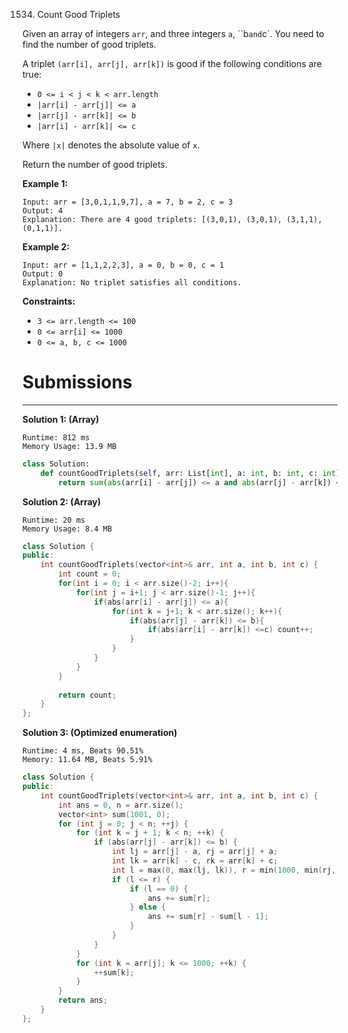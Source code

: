 1534. Count Good Triplets

Given an array of integers `arr`, and three integers `a`, ``b` and `c`. You need to find the number of good triplets.

A triplet `(arr[i], arr[j], arr[k])` is good if the following conditions are true:

* `0 <= i < j < k < arr.length`
* `|arr[i] - arr[j]| <= a`
* `|arr[j] - arr[k]| <= b`
* `|arr[i] - arr[k]| <= c`

Where `|x|` denotes the absolute value of `x`.

Return the number of good triplets.

 

**Example 1:**
```
Input: arr = [3,0,1,1,9,7], a = 7, b = 2, c = 3
Output: 4
Explanation: There are 4 good triplets: [(3,0,1), (3,0,1), (3,1,1), (0,1,1)].
```

**Example 2:**
```
Input: arr = [1,1,2,2,3], a = 0, b = 0, c = 1
Output: 0
Explanation: No triplet satisfies all conditions.
```

**Constraints:**

* `3 <= arr.length <= 100`
* `0 <= arr[i] <= 1000`
* `0 <= a, b, c <= 1000`

# Submissions
---
**Solution 1: (Array)**
```
Runtime: 812 ms
Memory Usage: 13.9 MB
```
```python
class Solution:
    def countGoodTriplets(self, arr: List[int], a: int, b: int, c: int) -> int:
        return sum(abs(arr[i] - arr[j]) <= a and abs(arr[j] - arr[k]) <= b and abs(arr[i] - arr[k]) <= c for i in range(len(arr)) for j in range(i+1, len(arr)) for k in range(j+1, len(arr)))
```

**Solution 2: (Array)**
```
Runtime: 20 ms
Memory Usage: 8.4 MB
```
```c++
class Solution {
public:
    int countGoodTriplets(vector<int>& arr, int a, int b, int c) {
        int count = 0;
        for(int i = 0; i < arr.size()-2; i++){
            for(int j = i+1; j < arr.size()-1; j++){
                if(abs(arr[i] - arr[j]) <= a){
                    for(int k = j+1; k < arr.size(); k++){
                        if(abs(arr[j] - arr[k]) <= b){
                            if(abs(arr[i] - arr[k]) <=c) count++;
                        }  
                    }                          
                }
            }
        }
        
        return count;
    }
};
```

**Solution 3: (Optimized enumeration)**

```
Runtime: 4 ms, Beats 90.51%
Memory: 11.64 MB, Beats 5.91%
```
```c++
class Solution {
public:
    int countGoodTriplets(vector<int>& arr, int a, int b, int c) {
        int ans = 0, n = arr.size();
        vector<int> sum(1001, 0);
        for (int j = 0; j < n; ++j) {
            for (int k = j + 1; k < n; ++k) {
                if (abs(arr[j] - arr[k]) <= b) {
                    int lj = arr[j] - a, rj = arr[j] + a;
                    int lk = arr[k] - c, rk = arr[k] + c;
                    int l = max(0, max(lj, lk)), r = min(1000, min(rj, rk));
                    if (l <= r) {
                        if (l == 0) {
                            ans += sum[r];
                        } else {
                            ans += sum[r] - sum[l - 1];
                        }
                    }
                }
            }
            for (int k = arr[j]; k <= 1000; ++k) {
                ++sum[k];
            }
        }
        return ans;
    }
};
```
